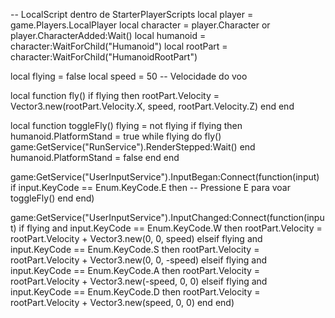 
-- LocalScript dentro de StarterPlayerScripts
local player = game.Players.LocalPlayer
local character = player.Character or player.CharacterAdded:Wait()
local humanoid = character:WaitForChild("Humanoid")
local rootPart = character:WaitForChild("HumanoidRootPart")

local flying = false
local speed = 50 -- Velocidade do voo

local function fly()
    if flying then
        rootPart.Velocity = Vector3.new(rootPart.Velocity.X, speed, rootPart.Velocity.Z)
    end
end

local function toggleFly()
    flying = not flying
    if flying then
        humanoid.PlatformStand = true
        while flying do
            fly()
            game:GetService("RunService").RenderStepped:Wait()
        end
        humanoid.PlatformStand = false
    end
end

game:GetService("UserInputService").InputBegan:Connect(function(input)
    if input.KeyCode == Enum.KeyCode.E then -- Pressione E para voar
        toggleFly()
    end
end)

game:GetService("UserInputService").InputChanged:Connect(function(input)
    if flying and input.KeyCode == Enum.KeyCode.W then
        rootPart.Velocity = rootPart.Velocity + Vector3.new(0, 0, speed)
    elseif flying and input.KeyCode == Enum.KeyCode.S then
        rootPart.Velocity = rootPart.Velocity + Vector3.new(0, 0, -speed)
    elseif flying and input.KeyCode == Enum.KeyCode.A then
        rootPart.Velocity = rootPart.Velocity + Vector3.new(-speed, 0, 0)
    elseif flying and input.KeyCode == Enum.KeyCode.D then
        rootPart.Velocity = rootPart.Velocity + Vector3.new(speed, 0, 0)
    end
end)

